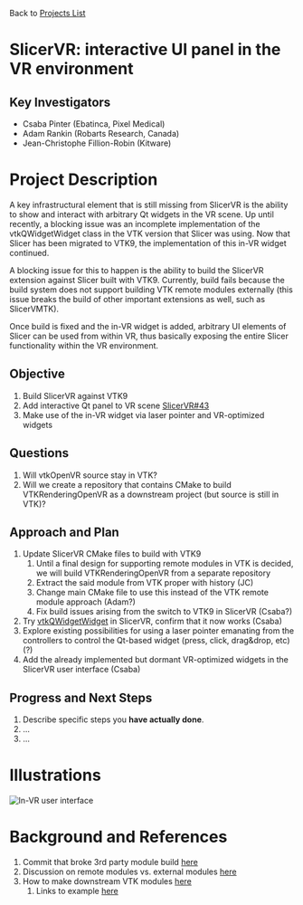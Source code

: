 Back to [Projects List](../../README.md#ProjectsList)

# SlicerVR: interactive UI panel in the VR environment

## Key Investigators

- Csaba Pinter (Ebatinca, Pixel Medical)
- Adam Rankin (Robarts Research, Canada)
- Jean-Christophe Fillion-Robin (Kitware)

# Project Description

<!-- Add a short paragraph describing the project. -->

A key infrastructural element that is still missing from SlicerVR is the ability to show and interact with arbitrary Qt widgets in the VR scene. Up until recently, a blocking issue was an incomplete implementation of the vtkQWidgetWidget class in the VTK version that Slicer was using. Now that Slicer has been migrated to VTK9, the implementation of this in-VR widget continued.

A blocking issue for this to happen is the ability to build the SlicerVR extension against Slicer built with VTK9. Currently, build fails because the build system does not support building VTK remote modules externally (this issue breaks the build of other important extensions as well, such as SlicerVMTK).

Once build is fixed and the in-VR widget is added, arbitrary UI elements of Slicer can be used from within VR, thus basically exposing the entire Slicer functionality within the VR environment.

## Objective

<!-- Describe here WHAT you would like to achieve (what you will have as end result). -->

1. Build SlicerVR against VTK9
1. Add interactive Qt panel to VR scene [SlicerVR#43](https://github.com/KitwareMedical/SlicerVirtualReality/issues/43)
1. Make use of the in-VR widget via laser pointer and VR-optimized widgets

## Questions

1. Will vtkOpenVR source stay in VTK?
2. Will we create a repository that contains CMake to build VTKRenderingOpenVR as a downstream project (but source is still in VTK)?

## Approach and Plan

<!-- Describe here HOW you would like to achieve the objectives stated above. -->

1. Update SlicerVR CMake files to build with VTK9
    1. Until a final design for supporting remote modules in VTK is decided, we will build VTKRenderingOpenVR from a separate repository
    1. Extract the said module from VTK proper with history (JC)
    1. Change main CMake file to use this instead of the VTK remote module approach (Adam?)
    1. Fix build issues arising from the switch to VTK9 in SlicerVR (Csaba?)
1. Try [vtkQWidgetWidget](https://vtk.org/doc/nightly/html/classvtkQWidgetWidget.html) in SlicerVR, confirm that it now works (Csaba)
1. Explore existing possibilities for using a laser pointer emanating from the controllers to control the Qt-based widget (press, click, drag&drop, etc) (?)
1. Add the already implemented but dormant VR-optimized widgets in the SlicerVR user interface (Csaba)

## Progress and Next Steps

<!-- Update this section as you make progress, describing of what you have ACTUALLY DONE. If there are specific steps that you could not complete then you can describe them here, too. -->

1. Describe specific steps you **have actually done**.
1. ...
1. ...

# Illustrations

![In-VR user interface](https://spie.org/Images/Graphics/Newsroom/2019articles/Crime-920.jpg)

<!-- Add pictures and links to videos that demonstrate what has been accomplished.
![Description of picture](Example2.jpg)
![Some more images](Example2.jpg)
-->

# Background and References

1. Commit that broke 3rd party module build [here](https://gitlab.kitware.com/vtk/vtk/-/commit/140f8d8bcd85cedd7ac996c806f984add70bb11d)
2. Discussion on remote modules vs. external modules [here](https://discourse.vtk.org/t/remote-modules-vs-external-modules/2003)
3. How to make downstream VTK modules [here](https://discourse.vtk.org/t/example-of-vtk-module-built-after-vtk-is-built/6099)
    1. Links to example [here](https://gitlab.kitware.com/vtk/vtk/-/tree/master/Examples/Build/vtkMy)

